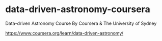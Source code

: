 # data-driven-astronomy-coursera
Data-driven Astronomy Course By Coursera &amp; The University of Sydney

https://www.coursera.org/learn/data-driven-astronomy/
